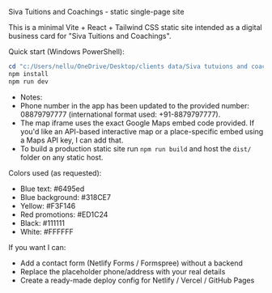Siva Tuitions and Coachings - static single-page site

This is a minimal Vite + React + Tailwind CSS static site intended as a digital business card for "Siva Tuitions and Coachings".

Quick start (Windows PowerShell):

```powershell
cd "c:/Users/nellu/OneDrive/Desktop/clients data/Siva tutuions and coacahing/siva-site"
npm install
npm run dev
```

- Notes:
- Phone number in the app has been updated to the provided number: 08879797777 (international format used: +91-8879797777).
- The map iframe uses the exact Google Maps embed code provided. If you'd like an API-based interactive map or a place-specific embed using a Maps API key, I can add that.
- To build a production static site run `npm run build` and host the `dist/` folder on any static host.

Colors used (as requested):
- Blue text: #6495ed
- Blue background: #318CE7
- Yellow: #F3F146
- Red promotions: #ED1C24
- Black: #111111
- White: #FFFFFF

If you want I can:
- Add a contact form (Netlify Forms / Formspree) without a backend
- Replace the placeholder phone/address with your real details
- Create a ready-made deploy config for Netlify / Vercel / GitHub Pages
